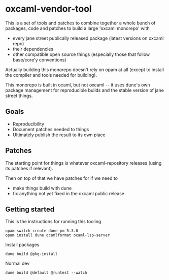 # oxcaml-vendor-tool

This is a set of tools and patches to combine together a whole bunch of
packages, code and patches to build a large 'oxcaml monorepo' with 

- every jane street publically released package (latest versions on oxcaml repo)
- their dependencies
- other compatible open source things (especially those that follow base/core'y
  conventions)

Actually building this monorepo doesn't rely on opam at all (except to install
the compiler and tools needed for building).

This monorepo is built in ocaml, but not oxcaml -- it uses dune's own package
management for reproducible builds and the stable version of jane street things.

## Goals

- Reproducibility
- Document patches needed to things
- Ultimately publish the result to its own place

## Patches

The starting point for things is whatever oxcaml-repository releases (using its
patches if relevant).

Then on top of that we have patches for if we need to

- make things build with dune
- fix anything not yet fixed in the oxcaml public release

## Getting started

This is the instructions for running this tooling

    opam switch create dune-pm 5.3.0
    opam install dune ocamlformat ocaml-lsp-server

Install packages

    dune build @pkg-install

Normal dev

    dune build @default @runtest --watch
